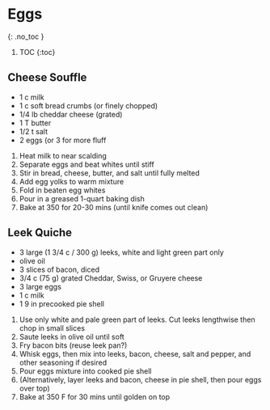 # Eggs
{: .no_toc }

1. TOC
{:toc}

## Cheese Souffle

* 1 c milk
* 1 c soft bread crumbs (or finely chopped)
* 1/4 lb cheddar cheese (grated)
* 1 T butter
* 1/2 t salt
* 2 eggs (or 3 for more fluff

1. Heat milk to near scalding
1. Separate eggs and beat whites until stiff
1. Stir in bread, cheese, butter, and salt until fully melted
2. Add egg yolks to warm mixture
3. Fold in beaten egg whites
4. Pour in a greased 1-quart baking dish
5. Bake at 350 for 20-30 mins (until knife comes out clean)

## Leek Quiche

* 3 large (1 3/4 c / 300 g) leeks, white and light green part only
* olive oil
* 3 slices of bacon, diced
* 3/4 c (75 g) grated Cheddar, Swiss, or Gruyere cheese
* 3 large eggs
* 1 c milk
* 1  9 in precooked pie shell

1. Use only white and pale green part of leeks.  Cut leeks lengthwise then chop in small slices
1. Saute leeks in olive oil until soft
2. Fry bacon bits (reuse leek pan?)
3. Whisk eggs, then mix into leeks, bacon, cheese, salt and pepper, and other seasoning if desired
5. Pour eggs mixture into cooked pie shell
6. (Alternatively, layer leeks and bacon, cheese in pie shell, then pour eggs over top)
7. Bake at 350 F for 30 mins until golden on top
  


